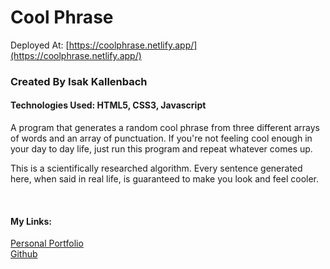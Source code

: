 # Cool Phrase

Deployed At: [https://coolphrase.netlify.app/](https://coolphrase.netlify.app/)

### Created By Isak Kallenbach

#### Technologies Used: HTML5, CSS3, Javascript

A program that generates a random cool phrase from three different arrays of words and an array of punctuation. If you're not feeling cool enough in your day to day life, just run this program and repeat whatever comes up.

This is a scientifically researched algorithm. Every sentence generated here, when said in real life, is guaranteed to make you look and feel cooler.

<br>

#### My Links:
[Personal Portfolio](https://isakkallenbach.netlify.app/)
<br>
[Github](https://github.com/kallenbach13)